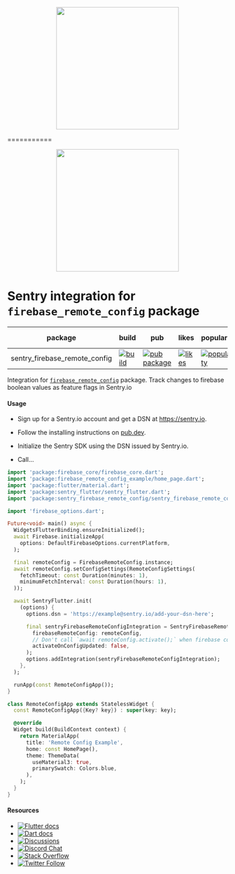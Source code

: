 <p align="center">
  <a href="https://sentry.io" target="_blank" align="center">
    <img src="https://sentry-brand.storage.googleapis.com/sentry-logo-black.png" width="280">
  </a>
  <br />
</p>


===========

<p align="center">
  <a href="https://sentry.io" target="_blank" align="center">
    <img src="https://sentry-brand.storage.googleapis.com/sentry-logo-black.png" width="280">
  </a>
  <br />
</p>

Sentry integration for `firebase_remote_config` package
===========

| package     | build                                                                                                                                                                                | pub                                                                                                  | likes                                                                                                | popularity                                                                                                     | pub points |
|-------------|--------------------------------------------------------------------------------------------------------------------------------------------------------------------------------------|------------------------------------------------------------------------------------------------------|------------------------------------------------------------------------------------------------------|----------------------------------------------------------------------------------------------------------------| ------- |
| sentry_firebase_remote_config | [![build](https://github.com/getsentry/sentry-dart/actions/workflows/firebase.yml/badge.svg?branch=main)](https://github.com/getsentry/sentry-dart/actions?query=workflow%3Asentry-firebase) | [![pub package](https://img.shields.io/pub/v/sentry_firebase_remote_config.svg)](https://pub.dev/packages/sentry_firebase_remote_config) | [![likes](https://img.shields.io/pub/likes/sentry_firebase_remote_config)](https://pub.dev/packages/sentry_firebase_remote_config/score) | [![popularity](https://img.shields.io/pub/popularity/sentry_firebase_remote_config)](https://pub.dev/packages/sentry_firebase_remote_config/score) | [![pub points](https://img.shields.io/pub/points/sentry_firebase_remote_config)](https://pub.dev/packages/sentry_firebase_remote_config/score)

Integration for [`firebase_remote_config`](https://pub.dev/packages/firebase_remote_config) package. Track changes to firebase boolean values as feature flags in Sentry.io

#### Usage

- Sign up for a Sentry.io account and get a DSN at https://sentry.io.

- Follow the installing instructions on [pub.dev](https://pub.dev/packages/sentry/install).

- Initialize the Sentry SDK using the DSN issued by Sentry.io.

- Call...

```dart
import 'package:firebase_core/firebase_core.dart';
import 'package:firebase_remote_config_example/home_page.dart';
import 'package:flutter/material.dart';
import 'package:sentry_flutter/sentry_flutter.dart';
import 'package:sentry_firebase_remote_config/sentry_firebase_remote_config.dart';

import 'firebase_options.dart';

Future<void> main() async {
  WidgetsFlutterBinding.ensureInitialized();
  await Firebase.initializeApp(
    options: DefaultFirebaseOptions.currentPlatform,
  );

  final remoteConfig = FirebaseRemoteConfig.instance;
  await remoteConfig.setConfigSettings(RemoteConfigSettings(
    fetchTimeout: const Duration(minutes: 1),
    minimumFetchInterval: const Duration(hours: 1),
  ));

  await SentryFlutter.init(
    (options) {
      options.dsn = 'https://example@sentry.io/add-your-dsn-here';

      final sentryFirebaseRemoteConfigIntegration = SentryFirebaseRemoteConfigIntegration(
        firebaseRemoteConfig: remoteConfig,
        // Don't call `await remoteConfig.activate();` when firebase config is updated. Per default this is true.
        activateOnConfigUpdated: false,
      );
      options.addIntegration(sentryFirebaseRemoteConfigIntegration);
    },
  );

  runApp(const RemoteConfigApp());
}

class RemoteConfigApp extends StatelessWidget {
  const RemoteConfigApp({Key? key}) : super(key: key);

  @override
  Widget build(BuildContext context) {
    return MaterialApp(
      title: 'Remote Config Example',
      home: const HomePage(),
      theme: ThemeData(
        useMaterial3: true,
        primarySwatch: Colors.blue,
      ),
    );
  }
}
```

#### Resources

* [![Flutter docs](https://img.shields.io/badge/documentation-sentry.io-green.svg?label=flutter%20docs)](https://docs.sentry.io/platforms/flutter/)
* [![Dart docs](https://img.shields.io/badge/documentation-sentry.io-green.svg?label=dart%20docs)](https://docs.sentry.io/platforms/dart/)
* [![Discussions](https://img.shields.io/github/discussions/getsentry/sentry-dart.svg)](https://github.com/getsentry/sentry-dart/discussions)
* [![Discord Chat](https://img.shields.io/discord/621778831602221064?logo=discord&logoColor=ffffff&color=7389D8)](https://discord.gg/gB6ja9uZuN)
* [![Stack Overflow](https://img.shields.io/badge/stack%20overflow-sentry-green.svg)](https://stackoverflow.com/questions/tagged/sentry)
* [![Twitter Follow](https://img.shields.io/twitter/follow/getsentry?label=getsentry&style=social)](https://twitter.com/intent/follow?screen_name=getsentry)
